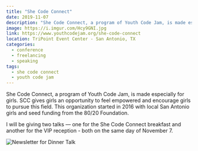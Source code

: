 ```yaml
---
title: "She Code Connect"
date: 2019-11-07
description: "She Code Connect, a program of Youth Code Jam, is made especially for girls. SCC gives girls an opportunity to feel empowered and encourage girls to pursue this field. This organization started in 2016 with local San Antonio girls and seed funding from the 80/20 Foundation."
image: https://i.imgur.com/Hcy9GNI.jpg
link: https://www.youthcodejam.org/she-code-connect
location: TriPoint Event Center - San Antonio, TX
categories:
  - conference
  - freelancing
  - speaking
tags:
  - she code connect
  - youth code jam
---
```


She Code Connect, a program of Youth Code Jam, is made especially for girls. SCC gives girls an opportunity to feel empowered and encourage girls to pursue this field. This organization started in 2016 with local San Antonio girls and seed funding from the 80/20 Foundation.

I will be giving two talks — one for the She Code Connect breakfast and another for the VIP reception - both on the same day of November 7.

![Newsletter for Dinner Talk](https://i.imgur.com/nexHytn.jpg)